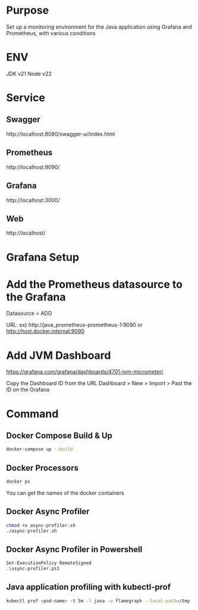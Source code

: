 # Purpose
Set up a monitoring environment for the Java application using Grafana and Prometheus, with various conditions

# ENV
JDK v21
Node v22

# Service
## Swagger
http://localhost:8080/swagger-ui/index.html

## Prometheus
http://localhost:9090/

## Grafana
http://localhost:3000/

## Web
http://localhost/

# Grafana Setup
# Add the Prometheus datasource to the Grafana
Datasource > ADD

URL:
ex)
http://java_prometheus-prometheus-1:9090
or
http://host.docker.internal:9090


# Add JVM Dashboard
https://grafana.com/grafana/dashboards/4701-jvm-micrometer/

Copy the Dashboard ID from the URL
Dashboard > New > Import > Past the ID on the Grafana 


# Command

## Docker Compose Build & Up
```bash
docker-compose up --build
```

## Docker Processors
```bash
docker ps
```
You can get the names of the docker containers

## Docker Async Profiler
```bash
chmod +x async-profiler.sh
./async-profiler.sh
```

## Docker Async Profiler in Powershell 
```bash
Set-ExecutionPolicy RemoteSigned
.\async-profiler.ps1
```

## Java application profiling with kubectl-prof

```bash
kubectl prof <pod-name> -t 5m -l java -o flamegraph --local-path=/tmp
```